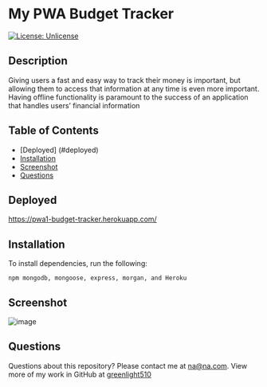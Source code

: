 # My PWA Budget Tracker

[![License: Unlicense](https://img.shields.io/badge/license-Unlicense-blue.svg)](http://unlicense.org/)

## Description

Giving users a fast and easy way to track their money is important, but allowing them to access that information at any time is even more important. Having offline functionality is paramount to the success of an application that handles users’ financial information

## Table of Contents

* [Deployed] (#deployed)
* [Installation](#installation)
* [Screenshot](#screenshot)
* [Questions](#questions)

## Deployed
https://pwa1-budget-tracker.herokuapp.com/
## Installation

To install dependencies, run the following:

`
npm mongodb, mongoose, express, morgan, and Heroku
`

## Screenshot
![image](https://user-images.githubusercontent.com/90018321/153347758-a8f49303-be2d-40d0-9620-5ae99ae2d8ac.png)
## Questions

Questions about this repository? Please contact me at [na@na.com](mailto:na@na.com). View more of my work in GitHub at [greenlight510](https://github.com/greenlight510) 

